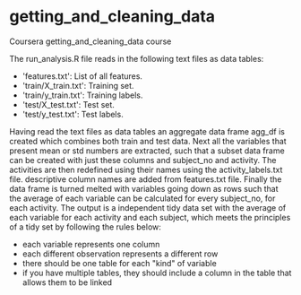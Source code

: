 # getting_and_cleaning_data
Coursera getting_and_cleaning_data course

The run_analysis.R file reads in the following text files as data tables:
- 'features.txt': List of all features.
- 'train/X_train.txt': Training set.
- 'train/y_train.txt': Training labels.
- 'test/X_test.txt': Test set.
- 'test/y_test.txt': Test labels.

Having read the text files as data tables an aggregate data frame agg_df is created which combines both train and test data.
Next all the variables that present mean or std numbers are extracted, such that a subset data frame can be created with just these columns and subject_no and activity. The activities are then redefined using their names using the activity_labels.txt file. descriptive column names are added from features.txt file. Finally the data frame is turned melted with variables going down as rows such that the average of each variable can be calculated for every subject_no, for each activity. The output is a independent tidy data set with the average of each variable for each activity and each subject, which meets the principles of a tidy set by following the rules below:
- each variable represents one column
- each different observation represents a different row
- there should be one table for each "kind" of variable
- if you have multiple tables, they should include a column in the table that allows them to be linked


